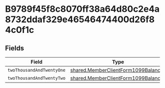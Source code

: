 # B9789f45f8c8070ff38a64d80c2e4a8732ddaf329e46546474400d26f84c0f1c


## Fields

| Field                                                                                      | Type                                                                                       | Required                                                                                   | Description                                                                                |
| ------------------------------------------------------------------------------------------ | ------------------------------------------------------------------------------------------ | ------------------------------------------------------------------------------------------ | ------------------------------------------------------------------------------------------ |
| `twoThousandAndTwentyOne`                                                                  | [shared.MemberClientForm1099Balances](../../models/shared/memberclientform1099balances.md) | :heavy_minus_sign:                                                                         | N/A                                                                                        |
| `twoThousandAndTwentyTwo`                                                                  | [shared.MemberClientForm1099Balances](../../models/shared/memberclientform1099balances.md) | :heavy_minus_sign:                                                                         | N/A                                                                                        |